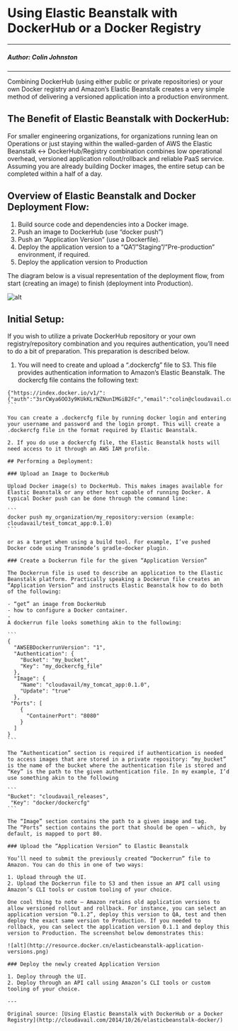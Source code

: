 # Using Elastic Beanstalk with DockerHub or a Docker Registry

---

##### Author: Colin Johnston

---

Combining DockerHub (using either public or private repositories) or your own Docker registry and Amazon’s Elastic Beanstalk creates a very simple method of delivering a versioned application into a production environment.

## The Benefit of Elastic Beanstalk with DockerHub:

For smaller engineering organizations, for organizations running lean on Operations or just staying within the walled-garden of AWS the Elastic Beanstalk <-> DockerHub/Registry combination combines low operational overhead, versioned application rollout/rollback and reliable PaaS service. Assuming you are already building Docker images, the entire setup can be completed within a half of a day.

## Overview of Elastic Beanstalk and Docker Deployment Flow:

1. Build source code and dependencies into a Docker image.
2. Push an image to DockerHub (use “docker push”)
3. Push an “Application Version” (use a Dockerfile).
4. Deploy the application version to a “QA”/”Staging”/”Pre-production” environment, if required.
5. Deploy the application version to Production

The diagram below is a visual representation of the deployment flow, from start (creating an image) to finish (deployment into Production).

![alt](http://resource.docker.cn/dockerhub-to-elasticbeanstalk.png)

## Initial Setup:

If you wish to utilize a private DockerHub repository or your own registry/repository combination and you requires authentication, you’ll need to do a bit of preparation. This preparation is described below.

1. You will need to create and upload a “.dockercfg” file to S3. This file provides authentication information to Amazon’s Elastic Beanstalk. The dockercfg file contains the following text:

````
{"https://index.docker.io/v1/":{"auth":"3srCWya6OO3y9KUkKLrNZNunIMGiB2Fc","email":"colin@cloudavail.com"}}
```

You can create a .dockercfg file by running docker login and entering your username and password and the login prompt. This will create a .dockercfg file in the format required by Elastic Beanstalk.

2. If you do use a dockercfg file, the Elastic Beanstalk hosts will need access to it through an AWS IAM profile.

## Performing a Deployment:

### Upload an Image to DockerHub

Upload Docker image(s) to DockerHub. This makes images available for Elastic Beanstalk or any other host capable of running Docker. A typical Docker push can be done through the command line:

```
docker push my_organization/my_repository:version (example: cloudavail/test_tomcat_app:0.1.0)
```

or as a target when using a build tool. For example, I’ve pushed Docker code using Transmode’s gradle-docker plugin.

### Create a Dockerrun file for the given “Application Version”

The Dockerrun file is used to describe an application to the Elastic Beanstalk platform. Practically speaking a Dockerun file creates an “Application Version” and instructs Elastic Beanstalk how to do both of the following:

- “get” an image from DockerHub
- how to configure a Docker container.
- 
A dockerrun file looks something akin to the following:

```
{
  "AWSEBDockerrunVersion": "1",
  "Authentication": {
    "Bucket": "my_bucket",
    "Key": "my_dockercfg_file"
  },
  "Image": {
    "Name": "cloudavail/my_tomcat_app:0.1.0",
    "Update": "true"
  },
 "Ports": [
    {
      "ContainerPort": "8080"
    }
  ]
}
```

The “Authentication” section is required if authentication is needed to access images that are stored in a private repository: “my_bucket” is the name of the bucket where the authentication file is stored and “Key” is the path to the given authentication file. In my example, I’d use something akin to the following

```
"Bucket": "cloudavail_releases",
 "Key": "docker/dockercfg"
```

The “Image” section contains the path to a given image and tag.
The “Ports” section contains the port that should be open – which, by default, is mapped to port 80.

### Upload the “Application Version” to Elastic Beanstalk

You’ll need to submit the previously created “Dockerrun” file to Amazon. You can do this in one of two ways:

1. Upload through the UI.
2. Upload the Dockerrun file to S3 and then issue an API call using Amazon’s CLI tools or custom tooling of your choice.

One cool thing to note – Amazon retains old application versions to allow versioned rollout and rollback. For instance, you can select an application version “0.1.2”, deploy this version to QA, test and then deploy the exact same version to Production. If you needed to rollback, you can select the application version 0.1.1 and deploy this version to Production. The screenshot below demonstrates this:

![alt](http://resource.docker.cn/elasticbeanstalk-application-versions.png)

### Deploy the newly created Application Version

1. Deploy through the UI.
2. Deploy through an API call using Amazon’s CLI tools or custom tooling of your choice.

---

Original source: [Using Elastic Beanstalk with DockerHub or a Docker Registry](http://cloudavail.com/2014/10/26/elasticbeanstalk-docker/)
